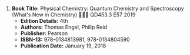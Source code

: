 1. **Book Title:** Physical Chemistry: Quantum Chemistry and Spectroscopy (What's New in Chemistry) 📒🔐🚫 QD453.3 E57 2019
   - **Edition Details:** 4th
   - **Authors:** Thomas Engel, Philip Reid
   - **Publisher:** Pearson
   - **ISBN-13:** 978-0134813981, 978-0134804590
   - **Publication Date:** January 19, 2018
